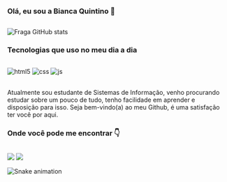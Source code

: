 ### Olá, eu sou a Bianca Quintino 🖖

##
![Fraga GitHub stats](https://github-readme-stats.vercel.app/api?username=biaquintino&show_icons=true&theme=dark&count_private=true)
  
  ### Tecnologias que uso no meu dia a dia
  ##
  
<div style="display: inline_block">
  <img align="center" alt="html5" src="https://img.shields.io/badge/HTML5-E34F26?style=for-the-badge&logo=html5&logoColor=white" />
  <img align="center" alt="css" src="https://img.shields.io/badge/CSS3-1572B6?style=for-the-badge&logo=css3&logoColor=white" />
  <img align="center" alt="js" src="https://img.shields.io/badge/JavaScript-F7DF1E?style=for-the-badge&logo=javascript&logoColor=black" />
</div><br/>
  
  Atualmente sou estudante de Sistemas de Informação, venho procurando estudar sobre um pouco de tudo, tenho facilidade em aprender e disposição para isso. Seja bem-vindo(a) ao meu Github, é uma satisfação ter você por aqui. 
  
 
### Onde você pode me encontrar 👇
##
  
<div>
  <a href="https://instagram.com/biancaquintino13" target="_blank"><img src="https://img.shields.io/badge/-Instagram-%23E4405F?style=for-the-badge&logo=instagram&logoColor=white" target="_blank"></a>
  <a href="https://www.linkedin.com/in/bianca-quintino-59841a205" target="_blank"><img src="https://img.shields.io/badge/-LinkedIn-%230077B5?style=for-the-badge&logo=linkedin&logoColor=white" target="_blank"></a> 
  
 ![Snake animation](https://github.com/biaquintino/biaquintino/blob/output/github-contribution-grid-snake.svg) 
 
</div>

